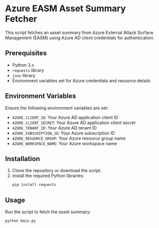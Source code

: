 # Azure EASM Asset Summary Fetcher

This script fetches an asset summary from Azure External Attack Surface Management (EASM) using Azure AD client credentials for authentication.

## Prerequisites

- Python 3.x
- `requests` library
- `json` library
- Environment variables set for Azure credentials and resource details

## Environment Variables

Ensure the following environment variables are set:

- `AZURE_CLIENT_ID`: Your Azure AD application client ID
- `AZURE_CLIENT_SECRET`: Your Azure AD application client secret
- `AZURE_TENANT_ID`: Your Azure AD tenant ID
- `AZURE_SUBSCRIPTION_ID`: Your Azure subscription ID
- `AZURE_RESOURCE_GROUP`: Your Azure resource group name
- `AZURE_WORKSPACE_NAME`: Your Azure workspace name

## Installation

1. Clone the repository or download the script.
2. Install the required Python libraries:
    ```sh
    pip install requests
    ```

## Usage

Run the script to fetch the asset summary:

```sh
python main.py